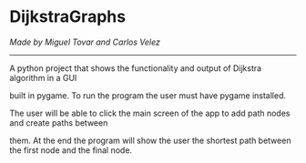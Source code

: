 # DijkstraGraphs

_Made by Miguel Tovar and Carlos Velez_

---

A python project that shows the functionality and output of Dijkstra algorithm in a GUI

built in pygame. To run the program the user must have pygame installed.

The user will be able to click the main screen of the app to add path nodes and create paths between

them. At the end the program will show the user the shortest path between the first node and the final node.
